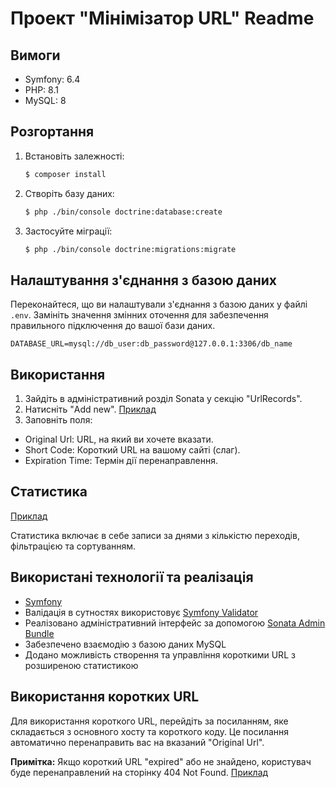 # Проект "Мінімізатор URL" Readme

## Вимоги

- Symfony: 6.4
- PHP: 8.1
- MySQL: 8

## Розгортання

1. Встановіть залежності:

    ```bash
    $ composer install
    ```

2. Створіть базу даних:

    ```bash
    $ php ./bin/console doctrine:database:create
    ```

3. Застосуйте міграції:

    ```bash
    $ php ./bin/console doctrine:migrations:migrate
    ```

## Налаштування з'єднання з базою даних

Переконайтеся, що ви налаштували з'єднання з базою даних у файлі `.env`. Замініть значення змінних оточення для забезпечення правильного підключення до вашої бази даних.

```env
DATABASE_URL=mysql://db_user:db_password@127.0.0.1:3306/db_name
```

## Використання

1. Зайдіть в адміністративний розділ Sonata у секцію "UrlRecords".
2. Натисніть "Add new".
   [Приклад](https://prnt.sc/PrlWbnDraOFd)
3. Заповніть поля:
  - Original Url: URL, на який ви хочете вказати.
  - Short Code: Короткий URL на вашому сайті (слаг).
  - Expiration Time: Термін дії перенаправлення.

## Статистика

[Приклад](https://prnt.sc/-pP1IkpZQygj)

Статистика включає в себе записи за днями з кількістю переходів, фільтрацією та сортуванням.

## Використані технології та реалізація

- [Symfony](https://symfony.com/bundles/SonataAdminBundle/current/index.html)
- Валідація в сутностях використовує [Symfony Validator](https://symfony.com/doc/current/validation.html)
- Реалізовано адміністративний інтерфейс за допомогою [Sonata Admin Bundle](https://symfony.com/bundles/SonataAdminBundle/current/index.html)
- Забезпечено взаємодію з базою даних MySQL
- Додано можливість створення та управління короткими URL з розширеною статистикою

## Використання коротких URL

Для використання короткого URL, перейдіть за посиланням, яке складається з основного хосту та короткого коду. Це посилання автоматично перенаправить вас на вказаний "Original Url".

**Примітка:** Якщо короткий URL "expired" або не знайдено, користувач буде перенаправлений на сторінку 404 Not Found. [Приклад](https://prnt.sc/pemt7e_O5B6I)

